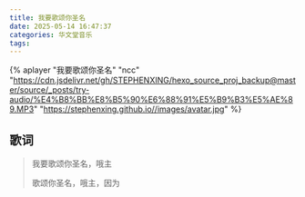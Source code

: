 ```yaml
---
title: 我要歌颂你圣名
date: 2025-05-14 16:47:37
categories: 华文堂音乐
tags:
---
```


{% aplayer  "我要歌颂你圣名"  "ncc"  "https://cdn.jsdelivr.net/gh/STEPHENXING/hexo_source_proj_backup@master/source/_posts/try-audio/%E4%B8%BB%E8%B5%90%E6%88%91%E5%B9%B3%E5%AE%89.MP3"  "https://stephenxing.github.io//images/avatar.jpg" %}

## 歌词

>我要歌颂你圣名，哦主
>
>歌颂你圣名，哦主，因为



